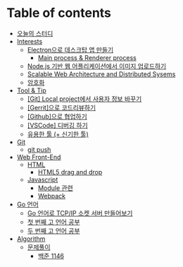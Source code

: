 # Table of contents

* [오늘의 스터디](README.md)
* [Interests](interests/README.md)
  * [Electron으로 데스크탑 앱 만들기](interests/electron/README.md)
    * [Main process & Renderer process](interests/electron/main-process-and-renderer-process.md)
  * [Node.js 기반 웹 어플리케이션에서 이미지 업로드하기](interests/2018-04-20-web_imageupload.md)
  * [Scalable Web Architecture and Distributed Sysems](interests/2018-01-19-webarchitecture.md)
  * [암호화](interests/undefined.md)
* [Tool & Tip](tool-and-tip/README.md)
  * [\[Git\] Local project에서 사용자 정보 바꾸기](tool-and-tip/local-project.md)
  * [\[Gerrit\]으로 코드리뷰하기](tool-and-tip/gerrit.md)
  * [\[Github\]으로 협업하기](tool-and-tip/github.md)
  * [\[VSCode\] 디버깅 하기](tool-and-tip/undefined.md)
  * [유용한 툴 \(+ 신기한 툴\)](tool-and-tip/undefined-1.md)
* [Git](git/README.md)
  * [git push](git/git-push.md)
* [Web Front-End](web-front-end/README.md)
  * [HTML](web-front-end/html/README.md)
    * [HTML5 drag and drop](web-front-end/html/html5-drag-and-drop.md)
  * [Javascript](web-front-end/javascript/README.md)
    * [Module 관련](web-front-end/javascript/module.md)
    * [Webpack](web-front-end/javascript/webpack.md)
* [Go 언어](gostudy/README.md)
  * [Go 언어로 TCP/IP 소켓 서버 만들어보기](gostudy/2018-03-08-goserver.md)
  * [첫 번째 고 언어 공부](gostudy/2017-12-16-gostudy1.md)
  * [두 번째 고 언어 공부](gostudy/2017-12-19-gostudy2.md)
* [Algorithm](study/README.md)
  * [문제풀이](study/undefined/README.md)
    * [백준 1146](study/undefined/1146.md)

